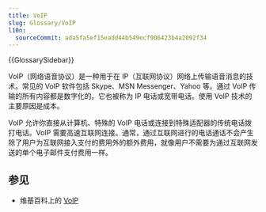 ```yaml
---
title: VoIP
slug: Glossary/VoIP
l10n:
  sourceCommit: ada5fa5ef15eadd44b549ecf906423b4a2092f34
---
```


{{GlossarySidebar}}

VoIP（网络语音协议）是一种用于在 IP（互联网协议）网络上传输语音消息的技术。常见的 VoIP 软件包括 Skype、MSN Messenger、Yahoo 等。通过 VoIP 传输的所有内容都是数字化的。它也被称为 IP 电话或宽带电话。使用 VoIP 技术的主要原因是成本。

VoIP 允许你直接从计算机、特殊的 VoIP 电话或连接到特殊适配器的传统电话拨打电话。VoIP 需要高速互联网连接。通常，通过互联网进行的电话通话不会产生除了用户为互联网接入支付的费用外的额外费用，就像用户不需要为通过互联网发送的单个电子邮件支付费用一样。

## 参见

- 维基百科上的 [VoIP](https://zh.wikipedia.org/wiki/網路語音協定)

